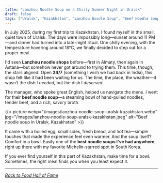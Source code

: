 ```yaml
---
title: "Lanzhou Noodle Soup on a Chilly Summer Night in Uralsk"
draft: false
tags: ["Uralsk", "Kazakhstan", "Lanzhou Noodle Soup", "Beef Noodle Soup", "24/7"]
---
```


In July 2025, during my first trip to Kazakhstan, I found myself in the small, quiet town of Uralsk. The days were impossibly long—sunset around 11 PM—and dinner had turned into a late-night ritual. One chilly evening, with the temperature hovering around 18°C, we finally decided to step out for a proper meal.  

I'd seen **Lanzhou noodle shops** before—first in Almaty, then again in Astana—but somehow never got around to trying them. This time, though, the stars aligned. Open **24/7** (something I wish we had back in India), this shop felt like it had been waiting for us. The time, the place, the weather—it wasn't the dish I *needed*, but the dish I *deserved*.  

The manager, who spoke great English, helped us navigate the menu. I went for their **beef noodle soup**—a steaming bowl of hand-pulled noodles, tender beef, and a rich, savory broth.  

{{< picture webp="/images/lanzhou-noodle-soup-uralsk-kazakhstan.webp" jpg="/images/lanzhou-noodle-soup-uralsk-kazakhstan.jpeg" alt="Beef noodle soup in Uralsk, Kazakhstan" >}}

It came with a boiled egg, small sides, fresh bread, and hot tea—simple touches that made the experience feel even warmer. And the soup itself? Comfort in a bowl. Easily one of the **best noodle soups I've had anywhere**, right up there with my favorite Michelin-starred spot in South Korea.  

If you ever find yourself in this part of Kazakhstan, make time for a bowl. Sometimes, the right meal finds you when you least expect it.  

---

*[Back to Food Hall of Fame](/food)*
